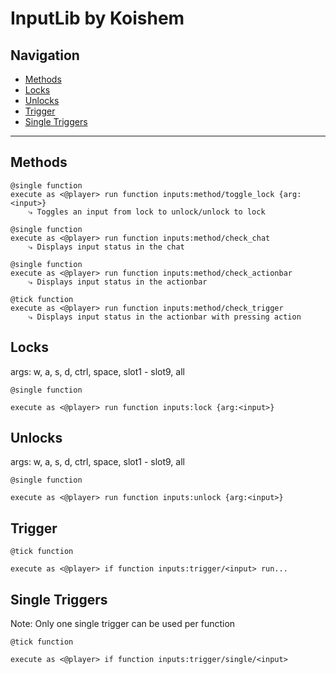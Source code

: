 # InputLib by **Koishem**

## Navigation

- [Methods](#methods)
- [Locks](#locks)
- [Unlocks](#unlocks)
- [Trigger](#trigger)
- [Single Triggers](#single-triggers)

---

## Methods

```
@single function
execute as <@player> run function inputs:method/toggle_lock {arg:<input>}
    ⤷ Toggles an input from lock to unlock/unlock to lock

@single function
execute as <@player> run function inputs:method/check_chat
    ⤷ Displays input status in the chat

@single function
execute as <@player> run function inputs:method/check_actionbar
    ⤷ Displays input status in the actionbar

@tick function
execute as <@player> run function inputs:method/check_trigger
    ⤷ Displays input status in the actionbar with pressing action
```

## Locks

args: w, a, s, d, ctrl, space, slot1 - slot9, all

```
@single function

execute as <@player> run function inputs:lock {arg:<input>}
```

## Unlocks

args: w, a, s, d, ctrl, space, slot1 - slot9, all

```
@single function

execute as <@player> run function inputs:unlock {arg:<input>}
```

## Trigger

```
@tick function

execute as <@player> if function inputs:trigger/<input> run...
```

## Single Triggers

Note: Only one single trigger can be used per function

```
@tick function

execute as <@player> if function inputs:trigger/single/<input>
```